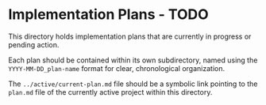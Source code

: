 # Implementation Plans - TODO

This directory holds implementation plans that are currently in progress or pending action.

Each plan should be contained within its own subdirectory, named using the `YYYY-MM-DD_plan-name` format for clear, chronological organization.

The `../active/current-plan.md` file should be a symbolic link pointing to the `plan.md` file of the currently active project within this directory. 